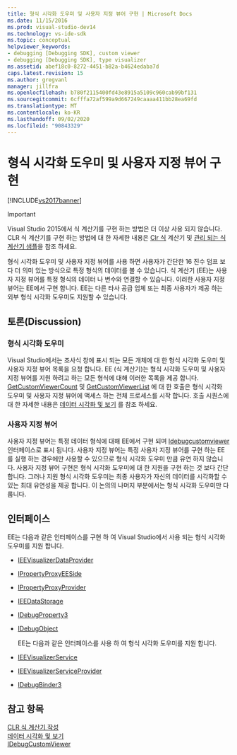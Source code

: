 ```yaml
---
title: 형식 시각화 도우미 및 사용자 지정 뷰어 구현 | Microsoft Docs
ms.date: 11/15/2016
ms.prod: visual-studio-dev14
ms.technology: vs-ide-sdk
ms.topic: conceptual
helpviewer_keywords:
- debugging [Debugging SDK], custom viewer
- debugging [Debugging SDK], type visualizer
ms.assetid: abef18c0-8272-4451-b82a-b4624edaba7d
caps.latest.revision: 15
ms.author: gregvanl
manager: jillfra
ms.openlocfilehash: b780f2115400fd43e8915a5109c960cab99bf131
ms.sourcegitcommit: 6cfffa72af599a9d667249caaaa411bb28ea69fd
ms.translationtype: MT
ms.contentlocale: ko-KR
ms.lasthandoff: 09/02/2020
ms.locfileid: "90843329"
---
```

# <a name="implementing-type-visualizers-and-custom-viewers"></a>형식 시각화 도우미 및 사용자 지정 뷰어 구현
[!INCLUDE[vs2017banner](../../includes/vs2017banner.md)]

> [!IMPORTANT]
> Visual Studio 2015에서 식 계산기를 구현 하는 방법은 더 이상 사용 되지 않습니다. CLR 식 계산기를 구현 하는 방법에 대 한 자세한 내용은 [Clr 식](https://github.com/Microsoft/ConcordExtensibilitySamples/wiki/CLR-Expression-Evaluators) 계산기 및 [관리 되는 식 계산기 샘플](https://github.com/Microsoft/ConcordExtensibilitySamples/wiki/Managed-Expression-Evaluator-Sample)을 참조 하세요.  
  
 형식 시각화 도우미 및 사용자 지정 뷰어를 사용 하면 사용자가 간단한 16 진수 덤프 보다 더 의미 있는 방식으로 특정 형식의 데이터를 볼 수 있습니다. 식 계산기 (EE)는 사용자 지정 뷰어를 특정 형식의 데이터 나 변수와 연결할 수 있습니다. 이러한 사용자 지정 뷰어는 EE에서 구현 합니다. EE는 다른 타사 공급 업체 또는 최종 사용자가 제공 하는 외부 형식 시각화 도우미도 지원할 수 있습니다.  
  
## <a name="discussion"></a>토론(Discussion)  
  
### <a name="type-visualizers"></a>형식 시각화 도우미  
 Visual Studio에서는 조사식 창에 표시 되는 모든 개체에 대 한 형식 시각화 도우미 및 사용자 지정 뷰어 목록을 요청 합니다. EE (식 계산기)는 형식 시각화 도우미 및 사용자 지정 뷰어를 지원 하려고 하는 모든 형식에 대해 이러한 목록을 제공 합니다. [GetCustomViewerCount](../../extensibility/debugger/reference/idebugproperty3-getcustomviewercount.md) 및 [GetCustomViewerList](../../extensibility/debugger/reference/idebugproperty3-getcustomviewerlist.md) 에 대 한 호출은 형식 시각화 도우미 및 사용자 지정 뷰어에 액세스 하는 전체 프로세스를 시작 합니다. 호출 시퀀스에 대 한 자세한 내용은 [데이터 시각화 및 보기](../../extensibility/debugger/visualizing-and-viewing-data.md) 를 참조 하세요.  
  
### <a name="custom-viewers"></a>사용자 지정 뷰어  
 사용자 지정 뷰어는 특정 데이터 형식에 대해 EE에서 구현 되며 [Idebugcustomviewer](../../extensibility/debugger/reference/idebugcustomviewer.md) 인터페이스로 표시 됩니다. 사용자 지정 뷰어는 특정 사용자 지정 뷰어를 구현 하는 EE를 실행 하는 경우에만 사용할 수 있으므로 형식 시각화 도우미 만큼 유연 하지 않습니다. 사용자 지정 뷰어 구현은 형식 시각화 도우미에 대 한 지원을 구현 하는 것 보다 간단 합니다. 그러나 지원 형식 시각화 도우미는 최종 사용자가 자신의 데이터를 시각화할 수 있는 최대 유연성을 제공 합니다. 이 논의의 나머지 부분에서는 형식 시각화 도우미만 다룹니다.  
  
## <a name="interfaces"></a>인터페이스  
 EE는 다음과 같은 인터페이스를 구현 하 여 Visual Studio에서 사용 되는 형식 시각화 도우미를 지원 합니다.  
  
- [IEEVisualizerDataProvider](../../extensibility/debugger/reference/ieevisualizerdataprovider.md)  
  
- [IPropertyProxyEESide](../../extensibility/debugger/reference/ipropertyproxyeeside.md)  
  
- [IPropertyProxyProvider](../../extensibility/debugger/reference/ipropertyproxyprovider.md)  
  
- [IEEDataStorage](../../extensibility/debugger/reference/ieedatastorage.md)  
  
- [IDebugProperty3](../../extensibility/debugger/reference/idebugproperty3.md)  
  
- [IDebugObject](../../extensibility/debugger/reference/idebugobject.md)  
  
  EE는 다음과 같은 인터페이스를 사용 하 여 형식 시각화 도우미를 지원 합니다.  
  
- [IEEVisualizerService](../../extensibility/debugger/reference/ieevisualizerservice.md)  
  
- [IEEVisualizerServiceProvider](../../extensibility/debugger/reference/ieevisualizerserviceprovider.md)  
  
- [IDebugBinder3](../../extensibility/debugger/reference/idebugbinder3.md)  
  
## <a name="see-also"></a>참고 항목  
 [CLR 식 계산기 작성](../../extensibility/debugger/writing-a-common-language-runtime-expression-evaluator.md)   
 [데이터 시각화 및 보기](../../extensibility/debugger/visualizing-and-viewing-data.md)   
 [IDebugCustomViewer](../../extensibility/debugger/reference/idebugcustomviewer.md)

